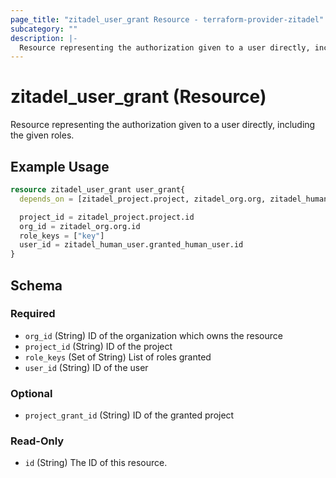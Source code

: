 ```yaml
---
page_title: "zitadel_user_grant Resource - terraform-provider-zitadel"
subcategory: ""
description: |-
  Resource representing the authorization given to a user directly, including the given roles.
---
```


# zitadel_user_grant (Resource)

Resource representing the authorization given to a user directly, including the given roles.

## Example Usage

```terraform
resource zitadel_user_grant user_grant{
  depends_on = [zitadel_project.project, zitadel_org.org, zitadel_human_user.granted_human_user]

  project_id = zitadel_project.project.id
  org_id = zitadel_org.org.id
  role_keys = ["key"]
  user_id = zitadel_human_user.granted_human_user.id
}
```

<!-- schema generated by tfplugindocs -->
## Schema

### Required

- `org_id` (String) ID of the organization which owns the resource
- `project_id` (String) ID of the project
- `role_keys` (Set of String) List of roles granted
- `user_id` (String) ID of the user

### Optional

- `project_grant_id` (String) ID of the granted project

### Read-Only

- `id` (String) The ID of this resource.